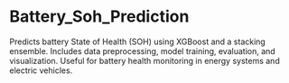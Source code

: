 # Battery_Soh_Prediction
Predicts battery State of Health (SOH) using XGBoost and a stacking ensemble. Includes data preprocessing, model training, evaluation, and visualization. Useful for battery health monitoring in energy systems and electric vehicles.
